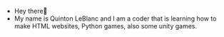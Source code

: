 - Hey there👋
- My name is Quinton LeBlanc and I am a coder that is learning how to make HTML websites, Python games, also some unity games.
